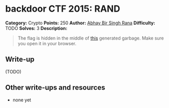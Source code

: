 # backdoor CTF 2015: RAND

**Category:** Crypto
**Points:** 250
**Author:** [Abhay Bir Singh Rana](https://backdoor.sdslabs.co/users/nemo)
**Difficulty:** TODO
**Solves:** 3
**Description:** 

> The flag is hidden in the middle of [this](http://hack.bckdr.in/RAND/) generated garbage. Make sure you open it in your browser.

## Write-up

(TODO)

## Other write-ups and resources

* none yet